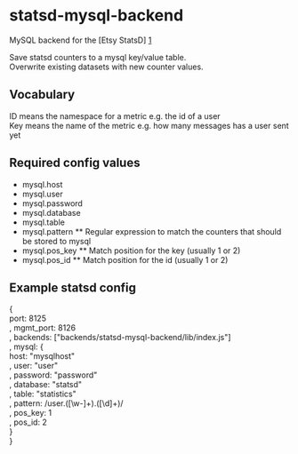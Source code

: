 statsd-mysql-backend
====================

MySQL backend for the [Etsy StatsD] [1]  
  
Save statsd counters to a mysql key/value table.  
Overwrite existing datasets with new counter values.

Vocabulary
-----------
ID means the namespace for a metric e.g. the id of a user  
Key means the name of the metric e.g. how many messages has a user sent yet

Required config values
-----------------------
* mysql.host
* mysql.user
* mysql.password
* mysql.database
* mysql.table
* mysql.pattern
** Regular expression to match the counters that should be stored to mysql
* mysql.pos_key
** Match position for the key (usually 1 or 2)
* mysql.pos_id
** Match position for the id (usually 1 or 2)

Example statsd config
---------------
{  
port: 8125  
, mgmt_port: 8126  
, backends: ["backends/statsd-mysql-backend/lib/index.js"]  
, mysql: {  
 host: "mysqlhost"  
 , user: "user"  
 , password: "password"  
 , database: "statsd"  
 , table: "statistics"  
 , pattern: /user\.([\w-]+)\.([\d]+)/  
 , pos_key: 1  
 , pos_id: 2  
}  
}

[1]: https://github.com/etsy/statsd        "Etsy StatsD"
